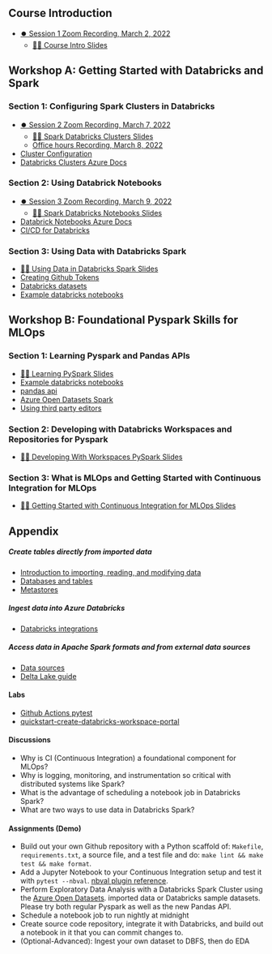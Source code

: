 ## Course Introduction
* [⏺️ Session 1 Zoom Recording, March 2, 2022](https://vimeo.com/686322038)
  * [👨‍🏫 Course Intro Slides](https://docs.google.com/presentation/d/1Outh5yuWk0CBXMpp6JeY0u6aqPJH1ilcMJGPUN_74gc/edit?usp=sharing)

## Workshop A: Getting Started with Databricks and Spark

### Section 1:  Configuring Spark Clusters in Databricks
* [⏺️ Session 2 Zoom Recording, March 7, 2022](/user164883159/review/686307561/b5cff3b0f8)
  * [👨‍🏫 Spark Databricks Clusters Slides](https://docs.google.com/presentation/d/1a9bBh3Vsy3xpBLZsVvop7a0zdAH1Fdzsq5eNx1Om7kY/edit?usp=sharing)
  * [Office hours Recording, March 8, 2022](https://us06web.zoom.us/rec/play/Nl0FkENcFg8pytAbvRpKrDw6pgBmf2BGfpYWCjBBpxSgb6lp6ni26xtPJKdrYDjLfwZTWuamweOwtF2i.I0HEmOa77A4ansnq?startTime=1646780516000&_x_zm_rtaid=9azCc9IcQ1up30PvmIZJHg.1651796642444.be21de1877d6295b141e6fcf3f381853&_x_zm_rhtaid=598)
* [Cluster Configuration](https://github.com/FourthBrain/HAL-MLOps/blob/main/docs/creating_clusters.md)
* [Databricks Clusters Azure Docs](https://docs.microsoft.com/en-us/azure/databricks/clusters/)

### Section 2:  Using Databrick Notebooks
* [⏺️ Session 3 Zoom Recording, March 9, 2022](https://vimeo.com/701806807)
  * [👨‍🏫 Spark Databricks Notebooks Slides](https://docs.google.com/presentation/d/1hgXX5cdcukZCQQhF6VZMNn9A8gLRVVoFe46Z2cHIZd4/edit?usp=sharing)
* [Databrick Notebooks Azure Docs](https://docs.microsoft.com/en-us/azure/databricks/notebooks/)
* [CI/CD for Databricks](https://docs.microsoft.com/en-us/azure/databricks/dev-tools/ci-cd/ci-cd-jenkins)

### Section 3: Using Data with Databricks Spark
* [👨‍🏫 Using Data in Databricks Spark Slides](https://docs.google.com/presentation/d/1KQvpJjaRGvYkYLXduMm6SvxA_fNeI9V8VYrvGosJlGs/edit?usp=sharing)
* [Creating Github Tokens](https://docs.github.com/en/authentication/keeping-your-account-and-data-secure/creating-a-personal-access-token)
* [Databricks datasets](https://docs.microsoft.com/en-us/azure/databricks/data/databricks-datasets)
* [Example databricks notebooks](https://github.com/FourthBrain/databricks-zero-to-mlops/tree/main/src/week1-getting-started)

## Workshop B: Foundational Pyspark Skills for MLOps

### Section 1: Learning Pyspark and Pandas APIs
* [👨‍🏫 Learning PySpark Slides](https://docs.google.com/presentation/d/1Irs50hbKpBcoF9CW0sPa-w8LooMYKydS6Vt7V0auQ0I/edit?usp=sharing)
* [Example databricks notebooks](https://github.com/FourthBrain/databricks-zero-to-mlops/tree/main/src/week1-getting-started)
* [pandas api](https://docs.databricks.com/languages/python.html#pandas-api-on-spark)
* [Azure Open Datasets Spark](https://github.com/Azure/OpenDatasetsNotebooks/blob/master/tutorials/data-access/01-weather-to-spark-dataframe.ipynb)
* [Using third party editors](https://docs.microsoft.com/en-us/azure/databricks/dev-tools/databricks-connect#visual-studio-code)

### Section 2: Developing with Databricks Workspaces and Repositories for Pyspark
* [👨‍🏫 Developing With Workspaces PySpark Slides](https://docs.google.com/presentation/d/1hMQUwImigJljw4eXhhE0piIfBTctDk6llGIq1a8agag/edit?usp=sharing)

### Section 3:  What is MLOps and Getting Started with Continuous Integration for MLOps
* [👨‍🏫 Getting Started with Continuous Integration for MLOps Slides](https://docs.google.com/presentation/d/1yxQDmEODxkf1M29G_Gfjg9KJMGuLJuXYL-pXahVZ8dg/edit?usp=sharing)

## Appendix

##### Create tables directly from imported data
* [Introduction to importing, reading, and modifying data](https://docs.microsoft.com/en-us/azure/databricks/data/data)
* [Databases and tables](https://docs.microsoft.com/en-us/azure/databricks/data/tables)
* [Metastores](https://docs.microsoft.com/en-us/azure/databricks/data/metastores/)

##### Ingest data into Azure Databricks
* [Databricks integrations](https://docs.microsoft.com/en-us/azure/databricks/integrations/)

##### Access data in Apache Spark formats and from external data sources
* [Data sources](https://docs.microsoft.com/en-us/azure/databricks/data/data-sources/)
* [Delta Lake guide](https://docs.microsoft.com/en-us/azure/databricks/delta/)

#### Labs
* [Github Actions pytest](https://github.com/noahgift/github-actions-pytest)
* [quickstart-create-databricks-workspace-portal](https://docs.microsoft.com/azure/azure-databricks/quickstart-create-databricks-workspace-portal)

#### Discussions
* Why is CI (Continuous Integration) a foundational component for MLOps?
* Why is logging, monitoring, and instrumentation so critical with distributed systems like Spark?
* What is the advantage of scheduling a notebook job in Databricks Spark?
* What are two ways to use data in Databricks Spark?

#### Assignments (Demo)
* Build out your own Github repository with a Python scaffold of:  `Makefile`, `requirements.txt`, a source file, and a test file and do:  `make lint && make test && make format`.
* Add a Jupyter Notebook to your Continuous Integration setup and test it with `pytest --nbval`. [nbval plugin reference](https://github.com/computationalmodelling/nbval). 
* Perform Exploratory Data Analysis with a Databricks Spark Cluster using the [Azure Open Datasets](https://docs.microsoft.com/en-us/azure/open-datasets/dataset-catalog). imported data or Databricks sample datasets. Please try both regular Pyspark as well as the new Pandas API.
* Schedule a notebook job to run nightly at midnight
* Create source code repository, integrate it with Databricks, and build out a notebook in it that you can commit changes to.
* (Optional-Advanced):  Ingest your own dataset to DBFS, then do EDA
